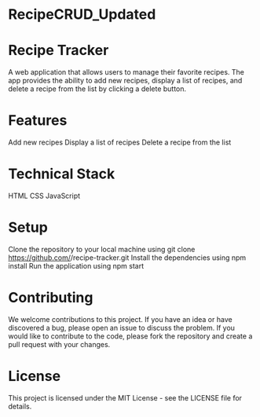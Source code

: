 # RecipeCRUD_Updated

# Recipe Tracker

A web application that allows users to manage their favorite recipes. The app provides the ability to add new recipes, display a list of recipes, and delete a recipe from the list by clicking a delete button.

# Features

Add new recipes
Display a list of recipes
Delete a recipe from the list

# Technical Stack

HTML
CSS
JavaScript

# Setup

Clone the repository to your local machine using git clone https://github.com/<username>/recipe-tracker.git
Install the dependencies using npm install
Run the application using npm start

# Contributing

We welcome contributions to this project. If you have an idea or have discovered a bug, please open an issue to discuss the problem. If you would like to contribute to the code, please fork the repository and create a pull request with your changes.

# License

This project is licensed under the MIT License - see the LICENSE file for details.

